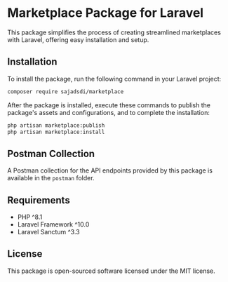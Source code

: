 # Marketplace Package for Laravel

This package simplifies the process of creating streamlined marketplaces with Laravel, offering easy installation and setup.

## Installation

To install the package, run the following command in your Laravel project:

```bash
composer require sajadsdi/marketplace
```

After the package is installed, execute these commands to publish the package's assets and configurations, and to complete the installation:

```bash
php artisan marketplace:publish
php artisan marketplace:install
```

## Postman Collection

A Postman collection for the API endpoints provided by this package is available in the `postman` folder.

## Requirements

- PHP ^8.1
- Laravel Framework ^10.0
- Laravel Sanctum ^3.3


## License

This package is open-sourced software licensed under the MIT license.
